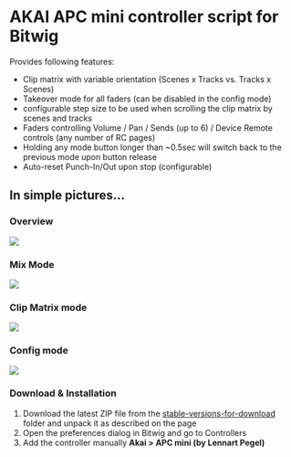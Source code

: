 # AKAI APC mini controller script for Bitwig

Provides following features:
* Clip matrix with variable orientation (Scenes x Tracks vs. Tracks x Scenes)
* Takeover mode for all faders (can be disabled in the config mode)
* configurable step size to be used when scrolling the clip matrix by scenes and tracks
* Faders controlling Volume / Pan / Sends (up to 6) / Device Remote controls (any number of RC pages)
* Holding any mode button longer than ~0.5sec will switch back to the previous mode upon button release
* Auto-reset Punch-In/Out upon stop (configurable)

## In simple pictures...
### Overview
![](https://github.com/justlep/bitwig/blob/master/doc/APCmini/overview.jpg)
### Mix Mode
![](https://github.com/justlep/bitwig/blob/master/doc/APCmini/mixmode.jpg)
### Clip Matrix mode
![](https://github.com/justlep/bitwig/blob/master/doc/APCmini/matrixmode.jpg)
### Config mode
![](https://github.com/justlep/bitwig/blob/master/doc/APCmini/configmode.jpg)


### Download & Installation

1.  Download the latest ZIP file from the [stable-versions-for-download][stableFolder] folder and unpack it as described on the page
2.  Open the preferences dialog in Bitwig and go to Controllers
3.  Add the controller manually **Akai > APC mini (by Lennart Pegel)**

[stableFolder]: https://github.com/justlep/bitwig/tree/master/stable-version-for-download/
